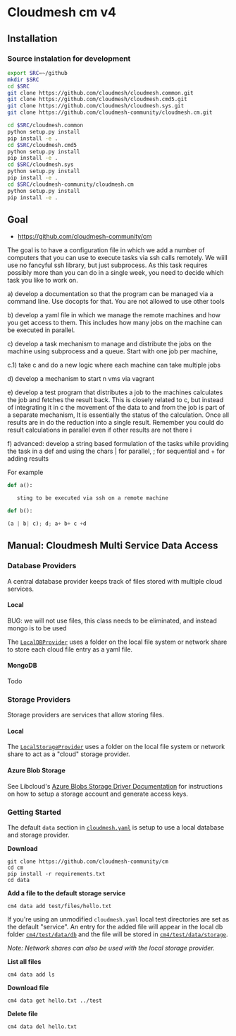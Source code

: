 # Cloudmesh cm v4

## Installation

### Source instalation for development

```bash
export SRC=~/github
mkdir $SRC
cd $SRC
git clone https://github.com/cloudmesh/cloudmesh.common.git
git clone https://github.com/cloudmesh/cloudmesh.cmd5.git
git clone https://github.com/cloudmesh/cloudmesh.sys.git
git clone https://github.com/cloudmesh-community/cloudmesh.cm.git

cd $SRC/cloudmesh.common
python setup.py install
pip install -e .
cd $SRC/cloudmesh.cmd5
python setup.py install
pip install -e .
cd $SRC/cloudmesh.sys
python setup.py install
pip install -e .
cd $SRC/cloudmesh-community/cloudmesh.cm
python setup.py install
pip install -e .
```


## Goal

* <https://github.com/cloudmesh-community/cm>

The goal is to have a configuration file in which we add a number of
computers that you can use to execute tasks via ssh calls remotely. We
wiill use no fancyful ssh library, but just subprocess. As this task
requires possibly more than you can do in a single week, you need to
decide which task you like to work on.

a) develop a documentation so that the program can be managed via a
command line. Use docopts for that. You are not allowed to use other
tools

b) develop a yaml file in which we manage the remote machines and how
you get access to them. This includes how many jobs on the machine can
be executed in parallel.

c) develop a task mechanism to manage and distribute the jobs on the
machine using subprocess and a queue. Start with one job per machine,

c.1) take c and do a new logic where each machine can take multiple
jobs

d) develop a mechanism to start n vms via vagrant 
 
e) develop a test program that distributes a job to the machines
calculates the job and fetches the result back. This is closely
related to c, but instead of integrating it in c the movement of the
data to and from the job is part of a separate mechanism, It is
essentially the status of the calculation. Once all results are in do
the reduction into a single result. Remember you could do result
calculations in parallel even if other results are not there i

f) advanced: develop a string based formulation of the tasks while
providing the task in a def and using the chars | for parallel, ; for
sequential and + for adding results

For example

```python
def a():

   sting to be executed via ssh on a remote machine

def b():

(a | b| c); d; a+ b+ c +d
```


## Manual: Cloudmesh Multi Service Data Access

### Database Providers

A central database provider keeps track of files stored with multiple cloud services.

#### Local

BUG: we will not use files, this class needs  to be eliminated, and instead mongo is to be used

The [`LocalDBProvider`](cloudmesh/data/api/db/LocalDBProvider.py) uses a folder
on the local file system or network share to store each cloud file
entry as a yaml file.




#### MongoDB

Todo


### Storage Providers

Storage providers are services that allow storing files.

#### Local

The [`LocalStorageProvider`](cloudmesh/data/api/storage/LocalStorageProvider.py)
uses a folder on the local file system or network share to act as a
"cloud" storage provider.

#### Azure Blob Storage

See Libcloud's
[Azure Blobs Storage Driver Documentation](https://libcloud.readthedocs.io/en/latest/storage/drivers/azure_blobs.html)
for instructions on how to setup a storage account and generate access
keys.

### Getting Started

The default `data` section in [`cloudmesh.yaml`](cloudmesh/management/configuration/cloudmesh.yaml) is setup to use a local database and storage provider. 

**Download**

```
git clone https://github.com/cloudmesh-community/cm
cd cm
pip install -r requirements.txt
cd data
```

**Add a file to the default storage service**

```
cm4 data add test/files/hello.txt
```

If you're using an unmodified `cloudmesh.yaml` local test directories
are set as the default "service".  An entry for the added file will
appear in the local db folder [`cm4/test/data/db`](deprecated/cm4/test/data/db)
and the file will be stored in
[`cm4/test/data/storage`](deprecated/cm4/test/data/storage).

*Note: Network shares can also be used with the local storage provider.*

**List all files**

```
cm4 data add ls
```

**Download file**

```
cm4 data get hello.txt ../test
```

**Delete file**

```
cm4 data del hello.txt
```
